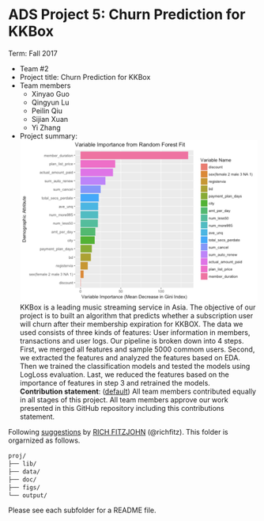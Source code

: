 # ADS Project 5: Churn Prediction for KKBox

Term: Fall 2017

+ Team #2
+ Project title: Churn Prediction for KKBox
+ Team members
	+ Xinyao Guo
	+ Qingyun Lu
	+ Peilin Qiu
	+ Sijian Xuan
	+ Yi Zhang
+ Project summary: 
  ![image](figs/Rplot8.png)
  KKBox is a leading music streaming service in Asia. The objective of our project is to built an algorithm that predicts whether a subscription user will churn after their membership expiration for KKBOX. The data we used consists of three kinds of features: User information in members, transactions and user logs. Our pipeline is broken down into 4 steps. First, we merged all features and sample 5000 commom users. Second, we extracted the features and analyzed the features based on EDA. Then we trained the classification models and tested the models using LogLoss evaluation. Last, we reduced the features based on the importance of features in step 3 and retrained the models.  
**Contribution statement**: ([default](doc/a_note_on_contributions.md)) All team members contributed equally in all stages of this project. All team members approve our work presented in this GitHub repository including this contributions statement. 

Following [suggestions](http://nicercode.github.io/blog/2013-04-05-projects/) by [RICH FITZJOHN](http://nicercode.github.io/about/#Team) (@richfitz). This folder is orgarnized as follows.

```
proj/
├── lib/
├── data/
├── doc/
├── figs/
└── output/
```

Please see each subfolder for a README file.
